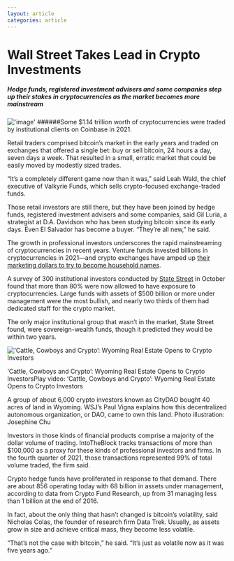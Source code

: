 ```yaml
---
layout: article
categories: article
---
```


# Wall Street Takes Lead in Crypto Investments
##### Hedge funds, registered investment advisers and some companies step up their stakes in cryptocurrencies as the market becomes more mainstream

!['image'](../../../../assets/images/posts/img16.jpeg)
######Some $1.14 trillion worth of cryptocurrencies were traded by institutional clients on Coinbase in 2021.

Retail traders comprised bitcoin’s market in the early years and traded on exchanges that offered a single bet: buy or sell bitcoin, 24 hours a day, seven days a week. That resulted in a small, erratic market that could be easily moved by modestly sized trades. 

“It’s a completely different game now than it was,” said Leah Wald, the chief executive of Valkyrie Funds, which sells crypto-focused exchange-traded funds. 

Those retail investors are still there, but they have been joined by hedge funds, registered investment advisers and some companies, said Gil Luria, a strategist at D.A. Davidson who has been studying bitcoin since its early days. Even El Salvador has become a buyer. “They’re all new,” he said.

The growth in professional investors underscores the rapid mainstreaming of cryptocurrencies in recent years. Venture funds invested billions in cryptocurrencies in 2021—and crypto exchanges have amped up [their marketing dollars to try to become household names](https://www.wsj.com/articles/bengals-rams-and-bitcoin-crypto-ads-invade-the-super-bowl-11644159817?mod=article_inline). 

A survey of 300 institutional investors conducted by [State Street](https://www.wsj.com/market-data/quotes/STT) in October found that more than 80% were now allowed to have exposure to cryptocurrencies. Large funds with assets of $500 billion or more under management were the most bullish, and nearly two thirds of them had dedicated staff for the crypto market.

The only major institutional group that wasn’t in the market, State Street found, were sovereign-wealth funds, though it predicted they would be within two years.



![‘Cattle, Cowboys and Crypto’: Wyoming Real Estate Opens to Crypto Investors](https://images.wsj.net/im-489483?width=700)

‘Cattle, Cowboys and Crypto’: Wyoming Real Estate Opens to Crypto InvestorsPlay video: ‘Cattle, Cowboys and Crypto’: Wyoming Real Estate Opens to Crypto Investors

A group of about 6,000 crypto investors known as CityDAO bought 40 acres of land in Wyoming. WSJ’s Paul Vigna explains how this decentralized autonomous organization, or DAO, came to own this land. Photo illustration: Josephine Chu

Investors in those kinds of financial products comprise a majority of the dollar volume of trading. IntoTheBlock tracks transactions of more than $100,000 as a proxy for these kinds of professional investors and firms. In the fourth quarter of 2021, those transactions represented 99% of total volume traded, the firm said.

Crypto hedge funds have proliferated in response to that demand. There are about 856 operating today with 68 billion in assets under management, according to data from Crypto Fund Research, up from 31 managing less than 1 billion at the end of 2016.

In fact, about the only thing that hasn’t changed is bitcoin’s volatility, said Nicholas Colas, the founder of research firm Data Trek. Usually, as assets grow in size and achieve critical mass, they become less volatile. 

“That’s not the case with bitcoin,” he said. “It’s just as volatile now as it was five years ago.”
